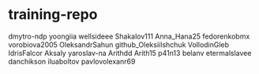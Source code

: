# training-repo
dmytro-ndp 
yoongiia 
wellsideee 
Shakalov111 
Anna_Hana25
fedorenkobmx
vorobiova2005
OleksandrSahun
github_OleksiiIshchuk VollodinGleb
IdrisFalcor
Aksaly
yaroslav-na
Arithdd
Arith15
p41n13
belanv
etermalslavee
danchikson
iluaboltov
pavlovolexanr69
